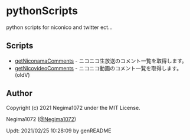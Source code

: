# pythonScripts
python scripts for niconico and twitter ect...

## Scripts
* [getNiconamaComments](getNiconamaComments.py) - ニコニコ生放送のコメント一覧を取得します。
* [getNicovideoComments](getNicovideoComments.py) - ニコニコ動画のコメント一覧を取得します。(oldV)

## Author
Copyright (c) 2021 Negima1072 under the MIT License.

Negima1072 ([@Negima1072](https://twitter.com/Negima1072))

Updt: 2021/02/25 10:28:09 by genREADME

